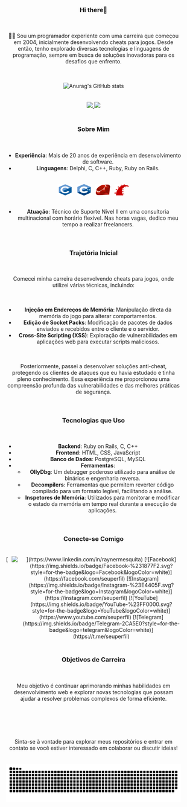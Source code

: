 <div align="center" style="padding: 20px; display: flex; flex-direction: column; align-items: center; gap: 20px;">

  ### Hi there👋

  👨‍💻 Sou um programador experiente com uma carreira que começou em 2004, inicialmente desenvolvendo cheats para jogos. Desde então, tenho explorado diversas tecnologias e linguagens de programação, sempre em busca de soluções inovadoras para os desafios que enfrento.

  ![Anurag's GitHub stats](https://github-readme-stats.vercel.app/api?username=codexmark&hide=contribs,prs)

  <div style="display: flex; flex-direction: column; align-items: center; gap: 10px;">
    <a href="https://github.com/codexmark"> 
      <img height="180em" src="https://github-readme-stats.vercel.app/api/top-langs/?username=codexmark&layout=compact&langs_count=7&theme=dracula"/>
      <img height="180em" src="https://github-readme-stats.vercel.app/api?username=codexmark&show_icons=true&theme=dracula&include_all_commits=true&count_private=true"/>
    </a>
  </div>

  ### Sobre Mim

  - **Experiência**: Mais de 20 anos de experiência em desenvolvimento de software.
  - **Linguagens**: Delphi, C, C++, Ruby, Ruby on Rails.

  <div style="display: flex; gap: 10px;">
    <!-- C -->
    <img align="center" alt="C" height="30" width="40" src="https://raw.githubusercontent.com/devicons/devicon/master/icons/c/c-original.svg">
    <!-- C++ -->
    <img align="center" alt="Cplusplus" height="30" width="40" src="https://raw.githubusercontent.com/devicons/devicon/master/icons/cplusplus/cplusplus-original.svg">
    <!-- Ruby -->
    <img align="center" alt="Ruby" height="30" width="40" src="https://raw.githubusercontent.com/devicons/devicon/master/icons/ruby/ruby-original.svg">
    <!-- Ruby on Rails -->
    <img align="center" alt="Rails" height="30" width="40" src="https://raw.githubusercontent.com/devicons/devicon/master/icons/rails/rails-plain.svg">
  </div>

  - **Atuação**: Técnico de Suporte Nível II em uma consultoria multinacional com horário flexível. Nas horas vagas, dedico meu tempo a realizar freelancers.

  ### Trajetória Inicial

  Comecei minha carreira desenvolvendo cheats para jogos, onde utilizei várias técnicas, incluindo:

  - **Injeção em Endereços de Memória**: Manipulação direta da memória do jogo para alterar comportamentos.
  - **Edição de Socket Packs**: Modificação de pacotes de dados enviados e recebidos entre o cliente e o servidor.
  - **Cross-Site Scripting (XSS)**: Exploração de vulnerabilidades em aplicações web para executar scripts maliciosos.

  Posteriormente, passei a desenvolver soluções anti-cheat, protegendo os clientes de ataques que eu havia estudado e tinha pleno conhecimento. Essa experiência me proporcionou uma compreensão profunda das vulnerabilidades e das melhores práticas de segurança.

  ### Tecnologias que Uso

  - **Backend**: Ruby on Rails, C, C++
  - **Frontend**: HTML, CSS, JavaScript
  - **Banco de Dados**: PostgreSQL, MySQL
  - **Ferramentas**:
    - **OllyDbg**: Um debugger poderoso utilizado para análise de binários e engenharia reversa.
    - **Decompilers**: Ferramentas que permitem reverter código compilado para um formato legível, facilitando a análise.
    - **Inspetores de Memória**: Utilizados para monitorar e modificar o estado da memória em tempo real durante a execução de aplicações.

  ### Conecte-se Comigo

  <div style="display: flex; gap: 10px;">
    [<img src="https://img.shields.io/badge/linkedin-%230077B5.svg?&style=for-the-badge&logo=linkedin&logoColor=white" />](https://www.linkedin.com/in/raynermesquita)
    [![Facebook](https://img.shields.io/badge/Facebook-%231877F2.svg?style=for-the-badge&logo=Facebook&logoColor=white)](https://facebook.com/seuperfil)
    [![Instagram](https://img.shields.io/badge/Instagram-%23E4405F.svg?style=for-the-badge&logo=Instagram&logoColor=white)](https://instagram.com/seuperfil)
    [![YouTube](https://img.shields.io/badge/YouTube-%23FF0000.svg?style=for-the-badge&logo=YouTube&logoColor=white)](https://www.youtube.com/seuperfil)
    [![Telegram](https://img.shields.io/badge/Telegram-2CA5E0?style=for-the-badge&logo=telegram&logoColor=white)](https://t.me/seuperfil)
  </div>

  ### Objetivos de Carreira

  Meu objetivo é continuar aprimorando minhas habilidades em desenvolvimento web e explorar novas tecnologias que possam ajudar a resolver problemas complexos de forma eficiente.

  ---
  
  Sinta-se à vontade para explorar meus repositórios e entrar em contato se você estiver interessado em colaborar ou discutir ideias!

  <picture>
    <source media="(prefers-color-scheme: dark)" srcset="https://raw.githubusercontent.com/platane/snk/output/github-contribution-grid-snake-dark.svg"/>
    <source media="(prefers-color-scheme: light)" srcset="https://raw.githubusercontent.com/platane/snk/output/github-contribution-grid-snake.svg"/>
    <img alt="github contribution grid snake animation" src="https://raw.githubusercontent.com/platane/snk/output/github-contribution-grid-snake.svg"/>
  </picture>

</div>
